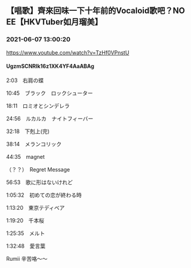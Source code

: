 ## 【唱歌】齊來回味一下十年前的Vocaloid歌吧？NO EE【HKVTuber如月瑠美】
### 2021-06-07 13:00:20
https://www.youtube.com/watch?v=TzHf0VPnstU
#### UgzmSCNRIk16z1XK4YF4AaABAg
2:03　右肩の蝶



10:45　ブラック　ロックシューター



18:11　ロミオとシンデレラ



24:56　ルカルカ　ナイトフィーバー



32:18　下剋上(完)



38:14　メランコリック



44:35　magnet



（？？）　Regret Message



56:53　歌に形はないけれど



1:05:32　初めての恋が終わる時



1:13:20　東京テディベア



1:19:20　千本桜



1:25:35　メルト



1:32:48　愛言葉





Rumii 辛苦咯～～


